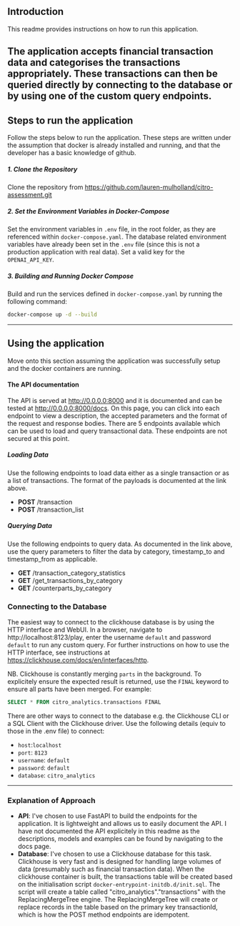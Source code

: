 ## Introduction
This readme provides instructions on how to run this application.

The application accepts financial transaction data and categorises the transactions appropriately. These transactions can then be queried directly by connecting to the database or by using one of the custom query endpoints.
---
## Steps to run the application

Follow the steps below to run the application. These steps are written under the assumption that docker is already installed and running, and that the developer has a basic knowledge of github.

##### 1. Clone the Repository 

Clone the repository from https://github.com/lauren-mulholland/citro-assessment.git

##### 2. Set the Environment Variables in Docker-Compose

Set the environment variables in `.env` file, in the root folder, as they are referenced within `docker-compose.yaml`. The database related environment variables have already been set in the `.env` file (since this is not a production application with real data). Set a valid key for the `OPENAI_API_KEY`.

##### 3. Building and Running Docker Compose

Build and run the services defined in `docker-compose.yaml` by running the following command:

```bash
docker-compose up -d --build
```
---
## Using the application
Move onto this section assuming the application was successfully setup and the docker containers are running.

#### The API documentation
The API is served at http://0.0.0.0:8000 and it is documented and can be tested at http://0.0.0.0:8000/docs. On this page, you can click into each endpoint to view a description, the accepted parameters and the format of the request and response bodies. There are 5 endpoints available which can be used to load and query transactional data. These endpoints are not secured at this point. 

##### Loading Data
Use the following endpoints to load data either as a single transaction or as a list of transactions. The format of the payloads is documented at the link above.
- **POST** /transaction
- **POST** /transaction_list

##### Querying Data
Use the following endpoints to query data. As documented in the link above, use the query parameters to filter the data by category, timestamp_to and timestamp_from as applicable.
- **GET** /transaction_category_statistics
- **GET** /get_transactions_by_category
- **GET** /counterparts_by_category

### Connecting to the Database
The easiest way to connect to the clickhouse database is by using the HTTP interface and WebUI. In a browser, navigate to http://localhost:8123/play, enter the username `default` and password `default` to run any custom query. For further instructions on how to use the HTTP interface, see instructions at https://clickhouse.com/docs/en/interfaces/http.

NB. Clickhouse is constantly merging `parts` in the background. To explicitely ensure the expected result is returned, use the `FINAL` keyword to ensure all parts have been merged. For example:

```SQL 
SELECT * FROM citro_analytics.transactions FINAL
```
There are other ways to connect to the database e.g. the Clickhouse CLI or a SQL Client with the Clickhouse driver. Use the following details (equiv to those in the .env file) to connect:

- `host`:`localhost`
- `port`: `8123`
- `username`: `default`
- `password`: `default`
- `database`: `citro_analytics`

---
### Explanation of Approach

- **API**: I've chosen to use FastAPI to build the endpoints for the application. It is lightweight and allows us to easily document the API. I have not documented the API explicitely in this readme as the descriptions, models and examples can be found by navigating to the docs page.
- **Database**: I've chosen to use a Clickhouse database for this task. Clickhouse is very fast and is designed for handling large volumes of data (presumably such as financial transaction data). When the clickhouse container is built, the transactions table will be created based on the initialisation script `docker-entrypoint-initdb.d/init.sql`. The script will create a table called "citro_analytics"."transactions" with the ReplacingMergeTree engine. The ReplacingMergeTree will create or replace records in the table based on the primary key transactionId, which is how the POST method endpoints are idempotent.

